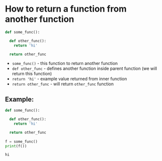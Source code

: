 # How to return a function from another function

```python
def some_func():

  def other_func():
    return 'hi'

  return other_func
```

- `some_func()` - this function to return another function
- `def other_func` - defines another function inside parent function (we will return this function)
- `return 'hi'` - example value returned from inner function
- `return other_func` - will return `other_func` function

## Example: 
```python
def some_func():

  def other_func():
    return 'hi'

  return other_func
  
f = some_func()
print(f())
```
```
hi

```
